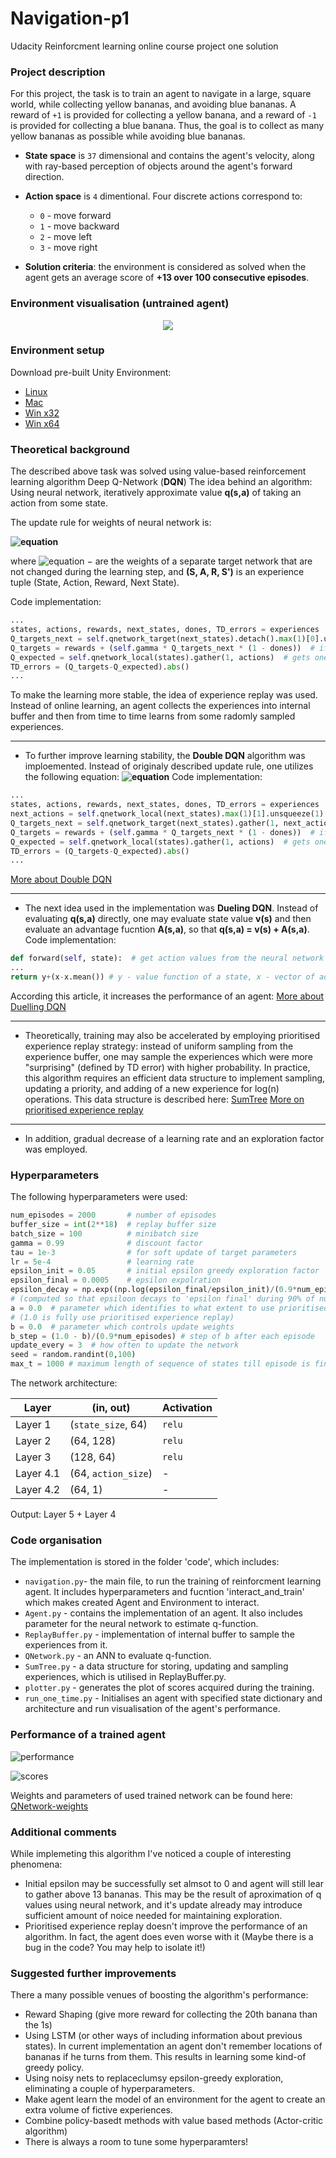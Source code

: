 # Navigation-p1
Udacity Reinforcment learning online course project one solution

### Project description

For this project, the task is to train an agent to navigate in a large, square world, while collecting yellow bananas, and avoiding blue bananas. A reward of `+1` is provided for collecting a yellow banana, and a reward of `-1` is provided for collecting a blue banana. Thus, the goal is to collect as many yellow bananas as possible while avoiding blue bananas.

- **State space** is `37` dimensional and contains the agent's velocity, along with ray-based perception of objects around the agent's forward direction. 

- **Action space** is `4` dimentional. Four discrete actions correspond to:
  - `0` - move forward
  - `1` - move backward
  - `2` - move left
  - `3` - move right

- **Solution criteria**: the environment is considered as solved when the agent gets an average score of **+13 over 100 consecutive episodes**.

### Environment visualisation (untrained agent)
<p align="center">
<img src="https://github.com/betadecay1993/Navigation-p1/blob/master/results/banana_gatherer_untrained.gif"/>
</p>

### Environment setup
Download pre-built Unity Environment:
  - [Linux](https://s3-us-west-1.amazonaws.com/udacity-drlnd/P1/Banana/Banana_Linux.zip)
  - [Mac](https://s3-us-west-1.amazonaws.com/udacity-drlnd/P1/Banana/Banana.app.zip)
  - [Win x32](https://s3-us-west-1.amazonaws.com/udacity-drlnd/P1/Banana/Banana_Windows_x86.zip)
  - [Win x64](https://s3-us-west-1.amazonaws.com/udacity-drlnd/P1/Banana/Banana_Windows_x86_64.zip)

### Theoretical background
The described above task was solved using value-based reinforcement learning algorithm Deep Q-Network (**DQN**)
The idea behind an algorithm:
Using neural network, iteratively approximate value **q(s,a)** of taking an action from some state.

The update rule for weights of neural network is:

**![equation](https://latex.codecogs.com/gif.latex?\Delta&space;\omega&space;=&space;\alpha&space;(R&space;&plus;&space;\gamma&space;\max_a&space;q(S',a,\omega^-)&space;-&space;q(S,A,\omega))\nabla_w&space;q(S,A,\omega))**

where ![equation](https://latex.codecogs.com/gif.latex?\omega^-) − are the weights of a separate target network that are not changed during the learning step, and **(S, A, R, S')** is an experience tuple (State, Action, Reward, Next State).

Code implementation:
```python
...
states, actions, rewards, next_states, dones, TD_errors = experiences
Q_targets_next = self.qnetwork_target(next_states).detach().max(1)[0].unsqueeze(1)
Q_targets = rewards + (self.gamma * Q_targets_next * (1 - dones))  # if done == True: second term is equal to 0
Q_expected = self.qnetwork_local(states).gather(1, actions)  # gets one value from each row in Q function for
TD_errors = (Q_targets-Q_expected).abs()
...
```

To make the learning more stable, the idea of experience replay was used. Instead of online learning, an agent collects the experiences into internal buffer and then from time to time learns from some radomly sampled experiences.

____________________________________________________________________________________________________________________
 - To further improve learning stability, the **Double DQN** algorithm was imploemented. Instead of originaly described update rule, one utilizes the following equation:
**![equation](https://latex.codecogs.com/gif.latex?\Delta&space;\omega&space;=&space;\alpha&space;(R&space;&plus;&space;\gamma&space;q(S',arg&space;\&space;\text{max}_a&space;q(S',A,\omega),\omega^-)&space;-&space;q(S,A,\omega))\nabla_w&space;q(S,A,\omega))**
Code implementation:
```python
...
states, actions, rewards, next_states, dones, TD_errors = experiences
next_actions = self.qnetwork_local(next_states).max(1)[1].unsqueeze(1)
Q_targets_next = self.qnetwork_target(next_states).gather(1, next_actions)
Q_targets = rewards + (self.gamma * Q_targets_next * (1 - dones))  # if done == True: second term is equal to 0
Q_expected = self.qnetwork_local(states).gather(1, actions)  # gets one value from each row in Q function for
TD_errors = (Q_targets-Q_expected).abs()
...
```
[More about Double DQN](https://arxiv.org/abs/1509.06461)

____________________________________________________________________________________________________________________

- The next idea used in the implementation was **Dueling DQN**. Instead of evaluating **q(s,a)** directly, one may evaluate state value **v(s)** and then evaluate an advantage fucntion **A(s,a)**, so that **q(s,a) = v(s) + A(s,a)**.
Code implementation:
```python
def forward(self, state):  # get action values from the neural network given a state
...
return y+(x-x.mean()) # y - value function of a state, x - vector of advantage values given an action and a state
```
According this article, it increases the performance of an agent:
[More about Duelling DQN](https://arxiv.org/abs/1511.06581)
____________________________________________________________________________________________________________________

 - Theoretically, training may also be accelerated by employing prioritised experience replay strategy: instead of uniform sampling from the experience buffer, one may sample the experiences which were more "surprising" (defined by TD error) with higher probability.
In practice, this algorithm requires an efficient data structure to implement sampling, updating a priority, and adding of a new experience for log(n) operations. 
This data structure is described here: 
[SumTree](https://jaromiru.com/2016/11/07/lets-make-a-dqn-double-learning-and-prioritized-experience-replay/)
[More on prioritised experience replay](https://arxiv.org/abs/1511.05952)

____________________________________________________________________________________________________________________
- In addition, gradual decrease of a learning rate and an exploration factor was employed.

### Hyperparameters

The following hyperparameters were used:

```python
num_episodes = 2000       # number of episodes
buffer_size = int(2**18)  # replay buffer size
batch_size = 100          # minibatch size
gamma = 0.99              # discount factor
tau = 1e-3                # for soft update of target parameters
lr = 5e-4                 # learning rate
epsilon_init = 0.05       # initial epsilon greedy exploration factor
epsilon_final = 0.0005    # epsilon expolration
epsilon_decay = np.exp((np.log(epsilon_final/epsilon_init)/(0.9*num_episodes))) #epsilon decay factor
# (computed so that epsiloon decays to 'epsilon final' during 90% of num_episodes
a = 0.0  # parameter which identifies to what extent to use prioritised replay 
# (1.0 is fully use prioritised experience replay)
b = 0.0  # parameter which controls update weights
b_step = (1.0 - b)/(0.9*num_episodes) # step of b after each episode
update_every = 3  # how often to update the network
seed = random.randint(0,100)
max_t = 1000 # maximum length of sequence of states till episode is finished
```

The network architecture:

| Layer   | (in, out)          | Activation|
|---------|--------------------|-----------|
| Layer 1 | (`state_size`, 64) | `relu`    |
| Layer 2 | (64, 128)          | `relu`    |
| Layer 3 | (128, 64)          | `relu`    |
| Layer 4.1 | (64, `action_size`)| -         |
| Layer 4.2 | (64, 1)            | -         |

Output: Layer 5 + Layer 4


### Code organisation
The implementation is stored in the folder 'code', which includes:
- `navigation.py`- the main file, to run the training of reinforcment learning agent. It includes hyperparameters and fucntion 'interact_and_train' which makes created Agent and Environment to interact.
- `Agent.py` - contains the implementation of an agent. It also includes parameter for the neural network to estimate q-function.
- `ReplayBuffer.py` - implementation of internal buffer to sample the experiences from it.
- `QNetwork.py` - an ANN to evaluate q-function.
- `SumTree.py` - a data structure for storing, updating and sampling experiences, which is utilised in ReplayBuffer.py.
- `plotter.py` - generates the plot of scores acquired during the training.
- `run_one_time.py` - Initialises an agent with specified state dictionary and architecture and run visualisation of the agent's performance.


### Performance of a trained agent
![performance](https://github.com/betadecay1993/Navigation-p1/blob/master/results/banana_gatherer.gif)

![scores](https://github.com/betadecay1993/Navigation-p1/blob/master/results/scores.png)

Weights and parameters of used trained network can be found here:
[QNetwork-weights](https://github.com/betadecay1993/Navigation-p1/blob/master/results/Banana_17.1.pth)

### Additional comments
While implemeting this algorithm I've noticed a couple of interesting phenomena:
- Initial epsilon may be successfully set almsot to 0 and agent will still lear to gather above 13 bananas. This may be the result of aproximation of q values using neural network, and it's update already may introduce sufficient amount of noice needed for maintaining exploration.
- Prioritised experience replay doesn't improve the performance of an algorithm. In fact, the agent does even worse with it (Maybe there is a bug in the code? You may help to isolate it!)

### Suggested further improvements
There a many possible venues of boosting the algorithm's performance:
- Reward Shaping (give more reward for collecting the 20th banana than the 1s)
- Using LSTM (or other ways of including information about previous states). In current implementation an agent don't remember locations of bananas if he turns from them. This results in learning some kind-of greedy policy.
- Using noisy nets to replaceclumsy epsilon-greedy exploration, eliminating a couple of hyperparameters.
- Make agent learn the model of an environment for the agent to create an extra volume of fictive experiences.
- Combine policy-basedt methods with value based methods (Actor-critic algorithm) 
- There is always a room to tune some hyperparamters!
